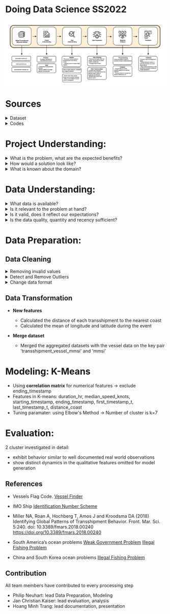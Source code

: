 # Doing Data Science SS2022

![CRISP DIAGRAM](https://github.com/neuhart/Doing_DataScience_SS22/blob/main/graphics/Screen%20Shot%202022-06-13%20at%2021.54.00.png)

# Sources
<details><summary>Dataset</summary>

* <a href="https://www.kaggle.com/datasets/sayansh001/global-transshipment-behaviour">Kaggle Data Source</a>
* <a href="https://github.com/neuhart/Doing_DataScience_SS22/blob/main/data_description.md">Specified Data Description</a>
* <a href="https://github.com/neuhart/Doing_DataScience_SS22/tree/main/data">Modified and Original Dataset</a>




</p>
</details>

<details><summary>Codes</summary>
  
* <a href="https://github.com/neuhart/Doing_DataScience_SS22/blob/main/maps.ipynb">Global Map</a>
* <a href="https://github.com/neuhart/Doing_DataScience_SS22/blob/main/EDA.ipynb">Data Cleaning</a>
* <a href="https://github.com/neuhart/Doing_DataScience_SS22/blob/main/transformation.ipynb">Data Transformation</a>
* <a href="https://github.com/neuhart/Doing_DataScience_SS22/blob/Clustering/Clustering_p.ipynb">Dimensional Reduction</a>

</p>
</details>






# Project Understanding:

<details><summary> What is the problem, what are the expected benefits? </summary>

* Transhipment, i.e. ship to ship transactions involving goods, personnel etc., is a global phenomenon that often takes places in international waters 

* Good faith actors have no incentive to report their activities and often do not have GOs and NGOs they could report to

* This enables bad actors to hide activities like human rights abuses, tax evasion and supply chain obfuscation
  
</p>
</details>

<details><summary> How would a solution look like? </summary>

* To gain and present an understanding of the underlying mechanisms of transshipment behavior

* To identify patterns in transshipping behavior that enable stakeholders to target only the relevant sub-samples for further analysis and action

</details>

<details><summary> What is known about the domain? </summary>

* The original research paper that created the dataset, the kaggle description and further research by our own team (readme and data description)

  - Identifying Global Patterns of Transshipment Behavior <a href="https://www.frontiersin.org/articles/10.3389/fmars.2018.00240/full#:~:text=Transshipment%20behaviors%20were%20identified%20using,single%2Dvessel%20loitering%E2%80%9D%20events">Miller et al. (2018)</a> 

  - <a href="https://www.kaggle.com/datasets/sayansh001/global-transshipment-behaviour">Data Source</a>

  - <a href="https://github.com/neuhart/Doing_DataScience_SS22/blob/draft_goals/README.md">README</a>

  - <a href="https://github.com/neuhart/Doing_DataScience_SS22/blob/draft_goals/data_description.md">Data description</a>
  
</details>

# Data Understanding:

<details><summary> What data is available? </summary>

* A dataset featuring pre-identified encounter events between larger vessels( > 300 GT) related to the fishing industry

* A similar dataset featuring loitering events of a single larger vessel related to the fishing industry, but no other vessels with active AIS systems nearby

* A list of transshipment capable vessels and a list of their respective features(flag etc...) 
  
 </details>

<details><summary> Is it relevant to the problem at hand? </summary>

* Highly: We have the geographic distribution, time intervals, timestamps of events and additional features at the transshipment vessel level 
  
   </details>

<details><summary> Is it valid, does it reflect our expectations? </summary>

* The dataset complies with its description, including metadata, the original research is published and peer reviewed and also external sources
  
   </details>

<details><summary> Is the data quality, quantity and recency sufficient? </summary>

* There are some slight issues with data quality that can be easily alleviated via standard methods

* Data quantity is well beyond the need of most standard approaches

* Recency will require some further investigation during evaluation

  - While the data is from within the last decade, there could be some shifts in behavior during the 5 years included in the datasets

  - We do however include time related data in our models to counter this issue early on
  
   </details>

# Data Preparation:

## Data Cleaning

<details><summary> Removing invalid values </summary>
  
  - Removed the tuples whose wrong mmsi format (must be 8-digit number)
  - Removed all tuples whose null values
  - Removed duplicates
    </details>
    
 <details><summary> Detect and Remove Outliers </summary>
  
  * **encounter-events**
    - duration_hr: remove encouters lasted > 65h (96.7% remain)
    - median_distance: 5.282% of data whose median distance equals 0 (have not yet decided to remove or not)
  
  * **loitering-events**
    - loitering_duration: remove 1% of the data whose loitering event longer than 200 hours 
  
  * **transshipment_vessels**
    - Unchanged
   </details>   
   
  <details><summary> Change data format </summary>
  
  - Change the format of start_time and end_time from object to datetime
  - 
    </details>
    

    
## Data Transformation
* **New features**
  * Calculated the distance of each transshipment to the nearest coast
  * Calculated the mean of longitude and latitude during the event 
  
* **Merge dataset**
  * Merged the aggregated datasets with the vessel data on the key pair 'transshipment_vessel_mmsi' and 'mmsi'


# Modeling: K-Means

* Using **correlation matrix** for numerical features &rarr;  exclude ending_timestamp
* Features in K-means: duration_hr, median_speed_knots, starting_timestamp, ending_timestamp, first_timestamp_t, last_timestamp_t, distance_coast
* Tuning paramater: using Elbow's Method &rarr; Number of cluster is k=7



# Evaluation:

2 cluster investigated in detail:
* exhibit behavior similar to well documented real world observations
* show distinct dynamics in the qualitative features omitted for model generation




## References
* Vessels Flag Code.
  <a href="https://api.vesselfinder.com/docs/ref-flags.html">Vessel Finder</a>
* IMO Ship
  <a href="https://wwwcdn.imo.org/localresources/en/OurWork/IIIS/Documents/A%2030-Res.1117%20-%20Imo%20Ship%20Identification%20Number%20Scheme.pdf">Identification Number Scheme</a>
* Miller NA, Roan A, Hochberg T, Amos J and Kroodsma DA (2018) Identifying Global Patterns of Transshipment Behavior. Front. Mar. Sci. 5:240. doi: 10.3389/fmars.2018.00240
  https://doi.org/10.3389/fmars.2018.00240
* South America’s ocean problems
<a href="https://news.mongabay.com/2019/04/weak-governance-undermines-south-americas-ocean-ecosystems/">Weak Government Problem</a>
<a href="https://www.aa.com.tr/en/americas/illegal-fishing-threatens-stocks-in-south-america/2182404">Illegal Fishing Problem</a>

* China and South Korea ocean problems
<a href="https://foreignpolicy.com/2020/11/30/china-beijing-fishing-africa-north-korea-south-china-sea/">Illegal Fishing Problem</a>

## Contribution
All team members have contributed to every processing step

* Philip Neuhart: lead Data Preparation, Modeling
* Jan Christian Kaiser: lead evaluation, analysis
* Hoang Minh Trang: lead documentation, presentation

